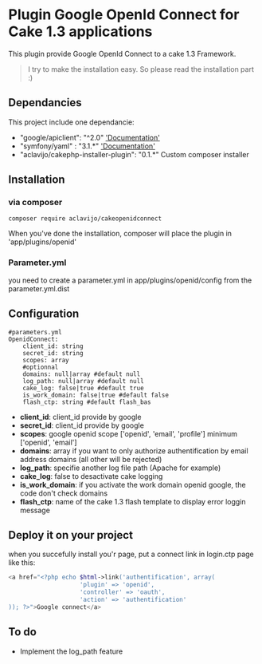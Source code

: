 # Plugin Google OpenId Connect for Cake 1.3 applications

This plugin provide Google OpenId Connect to a cake 1.3 Framework.

> I try to make the installation easy. So please read the installation part :)

## Dependancies

This project include one dependancie:
- "google/apiclient": "^2.0" ['Documentation'](https://github.com/google/google-api-php-client)
- "symfony/yaml" :    "3.1.*" ['Documentation'](http://symfony.com/doc/current/components/yaml.html)
- "aclavijo/cakephp-installer-plugin": "0.1.*" Custom composer installer

## Installation

### via composer

```
composer require aclavijo/cakeopenidconnect
```

When you've done the installation, composer will place the plugin in 'app/plugins/openid'

### Parameter.yml

you need to create a parameter.yml in app/plugins/openid/config from the parameter.yml.dist

## Configuration

```
#parameters.yml
OpenidConnect:
    client_id: string
    secret_id: string
    scopes: array
    #optionnal
    domains: null|array #default null
    log_path: null|array #default null
    cake_log: false|true #default true
    is_work_domain: false|true #default false
    flash_ctp: string #default flash_bas
```

- **client_id**: client_id provide by google
- **secret_id**: client_id provide by google
- **scopes**: google openid scope ['openid', 'email', 'profile'] minimum ['openid', 'email']
- **domains**: array if you want to only authorize authentification by email address domains (all other will be rejected)
- **log_path**: specifie another log file path (Apache for example)
- **cake_log**: false to desactivate cake logging
- **is_work_domain**: if you activate the work domain openid google, the code don't check domains
- **flash_ctp**: name of the cake 1.3 flash template to display error loggin message
## Deploy it on your project

when you succefully install you'r page, put a connect link in login.ctp page like this:
```php
<a href="<?php echo $html->link('authentification', array(
                    'plugin' => 'openid', 
                    'controller' => 'oauth',
                    'action' => 'authentification' 
)); ?>">Google connect</a>
```
## To do

- Implement the log_path feature